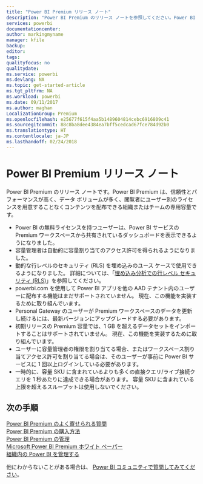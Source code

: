 ```yaml
---
title: "Power BI Premium リリース ノート"
description: "Power BI Premium のリリース ノートを参照してください。Power BI Premium は組織またはチームの専用容量です。"
services: powerbi
documentationcenter: 
author: markingmyname
manager: kfile
backup: 
editor: 
tags: 
qualityfocus: no
qualitydate: 
ms.service: powerbi
ms.devlang: NA
ms.topic: get-started-article
ms.tgt_pltfrm: NA
ms.workload: powerbi
ms.date: 09/11/2017
ms.author: maghan
LocalizationGroup: Premium
ms.openlocfilehash: e25677f615f4aa5b1489604814cebc6916809c41
ms.sourcegitcommit: 88c8ba8dee4384ea7bff5cedcad67fce784d92b0
ms.translationtype: HT
ms.contentlocale: ja-JP
ms.lasthandoff: 02/24/2018
---
```

# <a name="power-bi-premium-release-notes"></a>Power BI Premium リリース ノート
Power BI Premium のリリース ノートです。Power BI Premium は、信頼性とパフォーマンスが高く、データ ボリュームが多く、閲覧者にユーザー別のライセンスを用意することなくコンテンツを配布できる組織またはチームの専用容量です。

* Power BI の無料ライセンスを持つユーザーは、Power BI サービスの Premium ワークスペースから共有されているダッシュボードを表示できるようになりました。
* 容量管理者は自動的に容量割り当てのアクセス許可を得られるようになりました。
* 動的な行レベルのセキュリティ (RLS) を埋め込みのユース ケースで使用できるようになりました。 詳細については、「[埋め込み分析での行レベル セキュリティ (RLS)](developer/embedded-row-level-security.md)」を参照してください。
* powerbi.com を使用して Power BI アプリを他の AAD テナント内のユーザーに配布する機能はまだサポートされていません。 現在、この機能を実装するために取り組んでいます。
* Personal Gateway のユーザーが Premium ワークスペースのデータを更新し続けるには、最新バージョンにアップグレードする必要があります。
* 初期リリースの Premium 容量では、1 GB を超えるデータセットをインポートすることはサポートされていません。 現在、この機能を実装するために取り組んでいます。
* ユーザーに容量管理者の権限を割り当てる場合、またはワークスペース割り当てアクセス許可を割り当てる場合は、そのユーザーが事前に Power BI サービスに 1 回以上ログインしている必要があります。
* 一時的に、容量 SKU に含まれているよりも多くの直接クエリ/ライブ接続クエリを 1 秒あたりに達成できる場合があります。 容量 SKU に含まれている上限を超えるスループットは使用しないでください。

## <a name="next-steps"></a>次の手順
[Power BI Premium のよく寄せられる質問](service-premium-faq.md)  
[Power BI Premium の購入方法](service-admin-premium-purchase.md)  
[Power BI Premium の管理](service-admin-premium-manage.md)  
[Microsoft Power BI Premium ホワイト ペーパー](https://aka.ms/pbipremiumwhitepaper)  
[組織内の Power BI を管理する](service-admin-administering-power-bi-in-your-organization.md)  

他にわからないことがある場合は、 [Power BI コミュニティで質問してみてください](https://community.powerbi.com/)。

